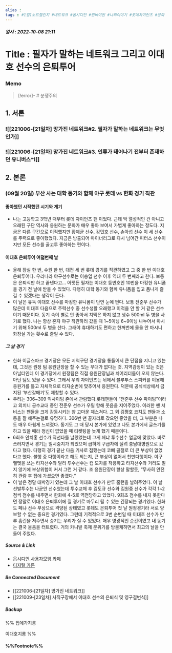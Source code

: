 ```yaml
---
alias : 
tags : #1일1노트챌린지 #네트워크 #옵시디언 #원바이원 #나의이야기 #롯데자이언츠 #문화 #야구 #이대호 #은퇴투어
---
```


##### 일시 : 2022-10-08 21:11

# Title : 필자가 말하는 네트워크 그리고 이대호 선수의 은퇴투어

### Memo

> [!error]- # 분쟁주의

## 1. 서론

### ![[221006-[21일차] 망가진 네트워크#2. 필자가 말하는 네트워크는 무엇인가]]

### ![[221006-[21일차] 망가진 네트워크#3. 인류가 태어나기 전부터 존재하던 유니버스^1]]

## 2. 본론

### (09월 20일) 부산 사는 대학 동기와 함께 야구 롯데 vs 한화 경기 직관

#### 좋아했던 시작했던 시기와 계기
- 나는 고등학교 3학년 때부터 롯데 자이언츠 팬 이었다. 근데 막 열성적인 건 아니고 오래된 구단 역사와 응원하는 문화가 매우 좋아 보여서 가볍게 좋아하는 정도다. 지금은 다른 구간으로 이적했지만 황제균 선수, 강민호 선수, 손아섭 선수 이 세 선수를 주력으로 좋아했었다. 지금은 방출되어 마이너리그로 다시 넘어간 피터스 선수이지만 모든 선수를 골고루 좋아하는 편이다.

#### 이대호 은퇴투어 여덟번째 날
- 올해 잠실 한 번, 수원 한 번, 대전 세 번 롯데 경기를 직관하였고 그 중 한 번 이대호 은퇴투어다. 우리나라 야구선수로는 이승엽 선수 이후 역대 두 번째라고 한다. 보통은 은퇴식만 하고 끝낸다고… 어쨋든 필자는 이대호 등번호인 10번을 마킹한 유니폼을 경기 전 날에 받을 수 있었다. 다행히 대학 동기와 함께 유니폼을 입고 폼나게 즐길 수 있겠다는 생각이 든다.
- 이 날은 유독 이대호 선수를 마킹한 유니폼이 단연 눈에 띈다. 보통 전준우 선수가 많은데 이대호 다음으로 주력선수 중 선수생활 오래했고 이적을 안 할 거 같은 선수이기 때문이다. 동기 속이 별로 안 좋아서 치맥은 하지 않고 생수 500ml 두 병을 사기로 했다. 나는 항상 혼자 야구 직관하러 갔을 때 1~5이닝 6~9이닝 나누어서 마시기 위해 500ml 두 병을 산다. 그래야 휴대하기도 편하고 한꺼번에 물을 안 마시니 화장실 가는 횟수로 줄일 수 있다.

##### 그 날 경기
- 한화 이글스파크 경기장은 모든 지역구단 경기장을 통들어서 큰 단점을 지니고 있는데, 그것은 원정 팀 응원단장을 할 수 있는 무대가 없다는 것. 지역감정이 있는 것은 아닐터인데 이 경기장에서 원정팀은 직접 응원단장님과 치어리더들이 오지 않는다. 아닌 팀도 있을 수 있다. 그래서 우리 자이언츠는 뒤에서 블루투스 스피커를 이용해 응원가를 틀고 자체적으로 타자순번에 맞추어서 응원한다. 덕분에 공식석상에서 금지된 ‘부산갈매기’도 제창할 수 있다.
- 우리는 306~309 익사이팅 존에서 관람했다.롯데팬들이 “전준우 선수 파이팅”이라고 외치니 공수교대 중인 전준우 선수가 우릴 향해 웃음을 지어주었다. 이러한 팬 서비스는 팬들을 크게 감동시키는 참 고마운 제스쳐다. 그 외 김평호 코치도 팬들과 소통을 잘 해주는걸로 유명하다. 306번 맨 끝자리로 갔으면 좋았을 터, 그 부분은 나도 매우 아쉽게 느껴졌다. 동기도 그 때 당시 본가에 있었고 나도 본가에서 글쓰기를 하고 있을 때라 정신이 없었을 때 티켓팅을 늦게 했기 때문이다.
- 6회초 안치홍 선수가 직선타를 날렸었는데 그게 페냐 투수선수 얼굴에 맞았다. 바로 쓰러지면서 경기는 일시중지가 되었으며 급하게 구급차에 실려 충남대병원으로 갔다고 했다. 다행히 경기 끝난 다음 기사로 접했는데 코뼈 골절로 더 큰 부상이 없었다고 했다. 불행 중 다행이라고 해도 되는지, 큰 부상이 없어서 천만다행이다. 야구 헬멧을 쓰는 타자선수와 달리 투수선수는 캡 모자를 착용하고 타자선수와 거리도 멀지 않기에 부상위험이 커서 그런 거 같다. 조 응원단장이 항상 말할듯, “무사히 안전히 관람 후 집에 가셨으면 좋겠다.”
- 이 날은 정말 대박경기 였는데 그 날 이대호 선수가 만루 홈런을 날려주었다. 이 날 선발투수는 나균안 선수였는데 투수교체 후 김도규 선수와 김원중 선수가 각각 1~2점씩 점수를 내주면서 한화에 4-5로 역전당하고 있었다. 9회초 점수를 내지 못한다면 정말로 이대호 은퇴투어에 질 경기로 마무리 될 수 있는 긴장되는 경기였다. 한화도 페냐 선수 부상으로 격양된 상태였고 롯데도 은퇴투어 첫 날 원정경기라 서로 양보할 수 없는 중요한 경기였다. 그런데 기적적으로 3번 순번일 때 이대호 선수가 만루 홈런을 쳐주면서 승기는 우리가 질 수 있었다. 매우 영광적인 순간이였고 내 동기는 결국 울음을 터트렸다. 거의 카니발 축제 분위기를 방불케하면서 최고의 날을 만들어 주었다.

##### Source & Link
- [옵시디언 사용자모임 카페](https://cafe.naver.com/obsidianary/2014)
- [디지털 가든](https://chunghasull.netlify.app/221008-22일차-필자가-말하는-네트워크-그리고-이대호-선수의-은퇴투어)

##### Be Connected Document
- [[221006-[21일차] 망가진 네트워크]]
- [[221009-[23일차] 사직구장에서 이대호 선수의 은퇴식 및 영구결번식]]

##### Backup
%%
집에가지롱

이대호지롱
%%

#### %%Footnote%%

[^1]: 